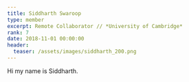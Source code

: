 ```yaml
---
title: Siddharth Swaroop
type: member
excerpt: Remote Collaborator // *University of Cambridge*
rank: 7
date: 2018-11-01 00:00:00
header:
  teaser: /assets/images/siddharth_200.png
---
```


Hi my name is Siddharth.
